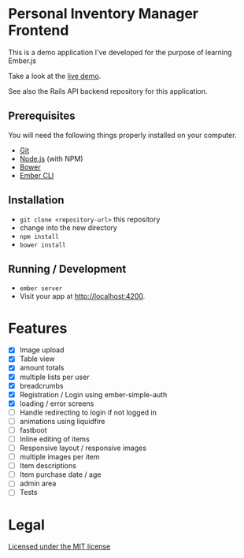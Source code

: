 # Personal Inventory Manager Frontend

This is a demo application I've developed for the purpose of learning Ember.js

Take a look at the [live demo](http://pim.dermotbrennan.net/).

See also the Rails API backend repository for this application.

## Prerequisites

You will need the following things properly installed on your computer.

* [Git](http://git-scm.com/)
* [Node.js](http://nodejs.org/) (with NPM)
* [Bower](http://bower.io/)
* [Ember CLI](http://www.ember-cli.com/)

## Installation

* `git clone <repository-url>` this repository
* change into the new directory
* `npm install`
* `bower install`

## Running / Development

* `ember server`
* Visit your app at [http://localhost:4200](http://localhost:4200).

# Features

- [x] Image upload
- [x] Table view
- [x] amount totals
- [x] multiple lists per user
- [x] breadcrumbs
- [x] Registration / Login using ember-simple-auth
- [x] loading / error screens
- [ ] Handle redirecting to login if not logged in
- [ ] animations using liquidfire
- [ ] fastboot
- [ ] Inline editing of items
- [ ] Responsive layout / responsive images
- [ ] multiple images per item
- [ ] Item descriptions
- [ ] Item purchase date / age
- [ ] admin area
- [ ] Tests

# Legal

[Licensed under the MIT license](http://www.opensource.org/licenses/mit-license.php)
